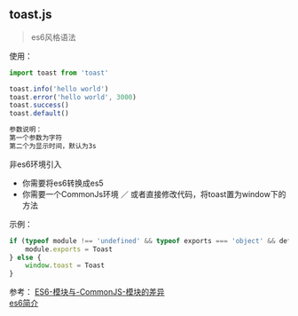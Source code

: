 ## toast.js
>es6风格语法

使用：
```js
import toast from 'toast'

toast.info('hello world')
toast.error('hello world', 3000)
toast.success()
toast.default()

参数说明：
第一个参数为字符
第二个为显示时间，默认为3s
```

非es6环境引入
+ 你需要将es6转换成es5
+ 你需要一个CommonJs环境 ／ 或者直接修改代码，将toast置为window下的方法

示例：
```js
if (typeof module !== 'undefined' && typeof exports === 'object' && define.cmd) {  
    module.exports = Toast
} else {  
    window.toast = Toast
}  
```

参考：
[ES6-模块与-CommonJS-模块的差异](http://es6.ruanyifeng.com/#docs/module-loader#ES6-模块与-CommonJS-模块的差异)   
[es6简介](http://es6.ruanyifeng.com/#docs/intro)